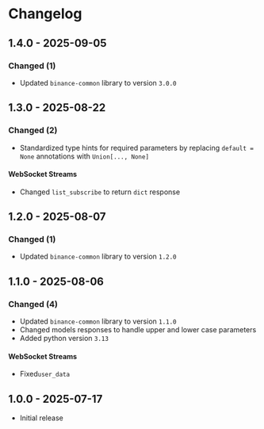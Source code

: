 # Changelog

## 1.4.0 - 2025-09-05

### Changed (1)

- Updated `binance-common` library to version `3.0.0`

## 1.3.0 - 2025-08-22

### Changed (2)

- Standardized type hints for required parameters by replacing `default = None` annotations with `Union[..., None]`

#### WebSocket Streams

- Changed `list_subscribe` to return `dict` response

## 1.2.0 - 2025-08-07

### Changed (1)

- Updated `binance-common` library to version `1.2.0`

## 1.1.0 - 2025-08-06

### Changed (4)

- Updated `binance-common` library to version `1.1.0`
- Changed models responses to handle upper and lower case parameters
- Added python version `3.13`

#### WebSocket Streams

- Fixed`user_data`

## 1.0.0 - 2025-07-17

- Initial release